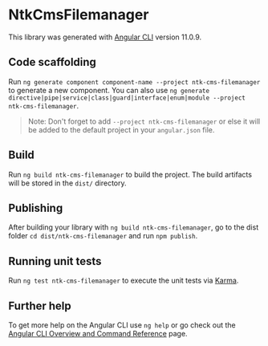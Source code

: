 # NtkCmsFilemanager

This library was generated with [Angular CLI](https://github.com/angular/angular-cli) version 11.0.9.

## Code scaffolding

Run `ng generate component component-name --project ntk-cms-filemanager` to generate a new component. You can also use `ng generate directive|pipe|service|class|guard|interface|enum|module --project ntk-cms-filemanager`.
> Note: Don't forget to add `--project ntk-cms-filemanager` or else it will be added to the default project in your `angular.json` file. 

## Build

Run `ng build ntk-cms-filemanager` to build the project. The build artifacts will be stored in the `dist/` directory.

## Publishing

After building your library with `ng build ntk-cms-filemanager`, go to the dist folder `cd dist/ntk-cms-filemanager` and run `npm publish`.

## Running unit tests

Run `ng test ntk-cms-filemanager` to execute the unit tests via [Karma](https://karma-runner.github.io).

## Further help

To get more help on the Angular CLI use `ng help` or go check out the [Angular CLI Overview and Command Reference](https://angular.io/cli) page.
